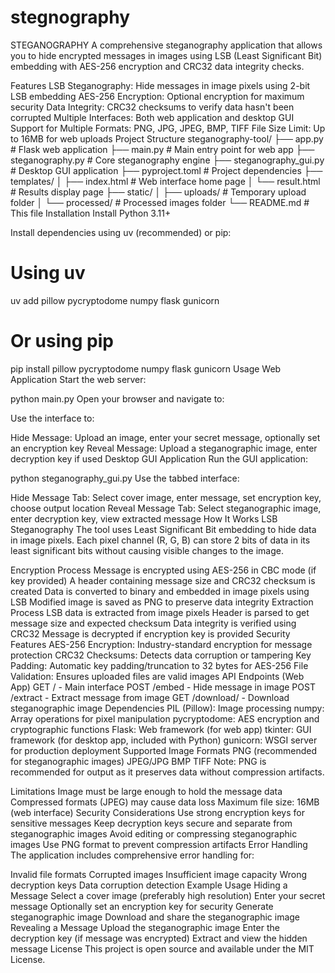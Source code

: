 # stegnography

STEGANOGRAPHY
A comprehensive steganography application that allows you to hide encrypted messages in images using LSB (Least Significant Bit) embedding with AES-256 encryption and CRC32 data integrity checks.

Features
LSB Steganography: Hide messages in image pixels using 2-bit LSB embedding
AES-256 Encryption: Optional encryption for maximum security
Data Integrity: CRC32 checksums to verify data hasn't been corrupted
Multiple Interfaces: Both web application and desktop GUI
Support for Multiple Formats: PNG, JPG, JPEG, BMP, TIFF
File Size Limit: Up to 16MB for web uploads
Project Structure
steganography-tool/
├── app.py                 # Flask web application
├── main.py               # Main entry point for web app
├── steganography.py      # Core steganography engine
├── steganography_gui.py  # Desktop GUI application
├── pyproject.toml        # Project dependencies
├── templates/
│   ├── index.html        # Web interface home page
│   └── result.html       # Results display page
├── static/
│   ├── uploads/          # Temporary upload folder
│   └── processed/        # Processed images folder
└── README.md            # This file
Installation
Install Python 3.11+

Install dependencies using uv (recommended) or pip:

# Using uv
uv add pillow pycryptodome numpy flask gunicorn

# Or using pip
pip install pillow pycryptodome numpy flask gunicorn
Usage
Web Application
Start the web server:

python main.py
Open your browser and navigate to:

Use the interface to:

Hide Message: Upload an image, enter your secret message, optionally set an encryption key
Reveal Message: Upload a steganographic image, enter decryption key if used
Desktop GUI Application
Run the GUI application:

python steganography_gui.py
Use the tabbed interface:

Hide Message Tab: Select cover image, enter message, set encryption key, choose output location
Reveal Message Tab: Select steganographic image, enter decryption key, view extracted message
How It Works
LSB Steganography
The tool uses Least Significant Bit embedding to hide data in image pixels. Each pixel channel (R, G, B) can store 2 bits of data in its least significant bits without causing visible changes to the image.

Encryption Process
Message is encrypted using AES-256 in CBC mode (if key provided)
A header containing message size and CRC32 checksum is created
Data is converted to binary and embedded in image pixels using LSB
Modified image is saved as PNG to preserve data integrity
Extraction Process
LSB data is extracted from image pixels
Header is parsed to get message size and expected checksum
Data integrity is verified using CRC32
Message is decrypted if encryption key is provided
Security Features
AES-256 Encryption: Industry-standard encryption for message protection
CRC32 Checksums: Detects data corruption or tampering
Key Padding: Automatic key padding/truncation to 32 bytes for AES-256
File Validation: Ensures uploaded files are valid images
API Endpoints (Web App)
GET / - Main interface
POST /embed - Hide message in image
POST /extract - Extract message from image
GET /download/<filename> - Download steganographic image
Dependencies
PIL (Pillow): Image processing
numpy: Array operations for pixel manipulation
pycryptodome: AES encryption and cryptographic functions
Flask: Web framework (for web app)
tkinter: GUI framework (for desktop app, included with Python)
gunicorn: WSGI server for production deployment
Supported Image Formats
PNG (recommended for steganographic images)
JPEG/JPG
BMP
TIFF
Note: PNG is recommended for output as it preserves data without compression artifacts.

Limitations
Image must be large enough to hold the message data
Compressed formats (JPEG) may cause data loss
Maximum file size: 16MB (web interface)
Security Considerations
Use strong encryption keys for sensitive messages
Keep decryption keys secure and separate from steganographic images
Avoid editing or compressing steganographic images
Use PNG format to prevent compression artifacts
Error Handling
The application includes comprehensive error handling for:

Invalid file formats
Corrupted images
Insufficient image capacity
Wrong decryption keys
Data corruption detection
Example Usage
Hiding a Message
Select a cover image (preferably high resolution)
Enter your secret message
Optionally set an encryption key for security
Generate steganographic image
Download and share the steganographic image
Revealing a Message
Upload the steganographic image
Enter the decryption key (if message was encrypted)
Extract and view the hidden message
License
This project is open source and available under the MIT License.
